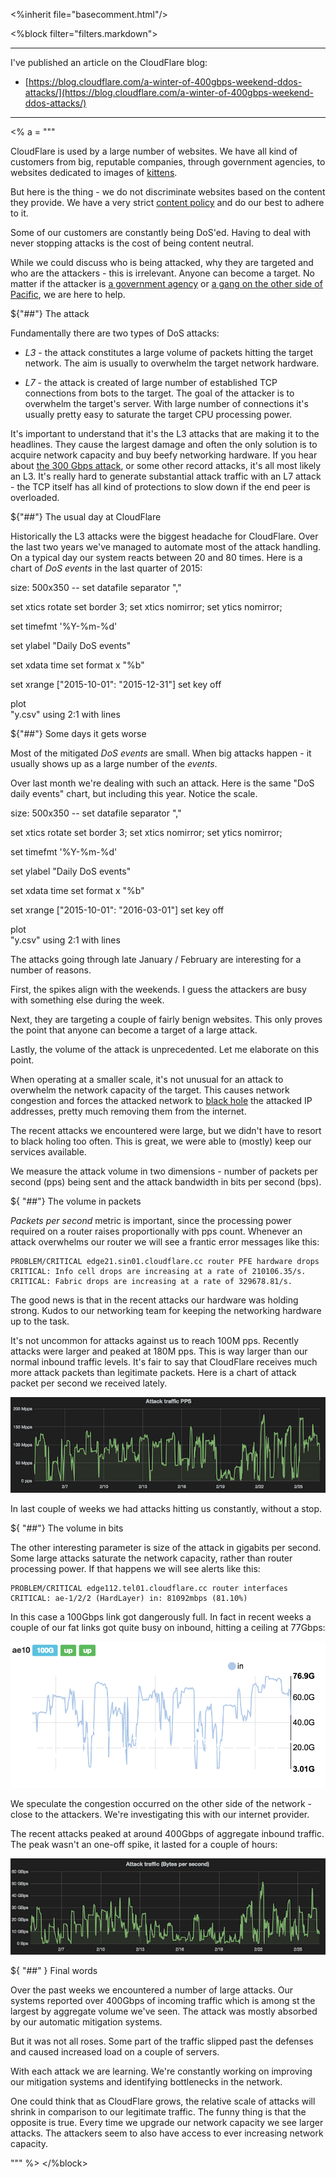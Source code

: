 <%inherit file="basecomment.html"/>

<%block filter="filters.markdown">

-------------

I've published an article on the CloudFlare blog:

 * [https://blog.cloudflare.com/a-winter-of-400gbps-weekend-ddos-attacks/](https://blog.cloudflare.com/a-winter-of-400gbps-weekend-ddos-attacks/)

-------------

<%
a = """

CloudFlare is used by a large number of websites. We have all kind of customers from big, reputable companies, through government agencies, to websites dedicated to images of [kittens](https://placekitten.com/).

But here is the thing - we do not discriminate websites based on the content they provide. We have a very strict [content policy](https://blog.cloudflare.com/thoughts-on-abuse/) and do our best to adhere to it.

Some of our customers are constantly being DoS'ed. Having to deal with never stopping attacks is the cost of being content neutral.

While we could discuss who is being attacked, why they are targeted and who are the attackers - this is irrelevant. Anyone can become a target. No matter if the attacker is [a government agency](http://www.bbc.com/news/technology-26049448) or [a gang on the other side of Pacific](http://www.koreatimes.co.kr/www/news/nation/2011/01/113_79384.html), we are here to help.

${"##"} The attack

Fundamentally there are two types of DoS attacks:

 * *L3* - the attack constitutes a large volume of packets hitting the target network. The aim is usually to overwhelm the target network hardware.

 * *L7* - the attack is created of large number of established TCP connections from bots to the target. The goal of the attacker is to overwhelm the target's server. With large number of connections it's usually pretty easy to saturate the target CPU processing power.

It's important to understand that it's the L3 attacks that are making it to the headlines. They cause the largest damage and often the only solution is to acquire network capacity and buy beefy networking hardware. If you hear about [the 300 Gbps attack](https://blog.cloudflare.com/the-ddos-that-almost-broke-the-internet/), or some other record attacks, it's all most likely an L3. It's really hard to generate substantial attack traffic with an L7 attack - the TCP itself has all kind of protections to slow down if the end peer is overloaded.

${"##"} The usual day at CloudFlare

Historically the L3 attacks were the biggest headache for CloudFlare. Over the last two years we've managed to automate most of the attack handling. On a typical day our system reacts between 20 and 80 times. Here is a chart of *DoS events* in the last quarter of 2015:

<gnuplot>
size: 500x350
--
set datafile separator ","

set xtics rotate
set border 3;
set xtics nomirror;
set ytics nomirror;

set timefmt '%Y-%m-%d'

set ylabel "Daily DoS events"

set xdata time
set format x "%b"

set xrange ["2015-10-01": "2015-12-31"]
set key off

plot \
  "y.csv" using 2:1 with lines
</gnuplot>

${"##"} Some days it gets worse

Most of the mitigated *DoS events* are small. When big attacks happen - it usually shows up as a large number of the *events*.

Over last month we're dealing with such an attack. Here is the same "DoS daily events" chart, but including this year. Notice the scale.

<gnuplot>
size: 500x350
--
set datafile separator ","

set xtics rotate
set border 3;
set xtics nomirror;
set ytics nomirror;

set timefmt '%Y-%m-%d'

set ylabel "Daily DoS events"


set xdata time
set format x "%b"

set xrange ["2015-10-01": "2016-03-01"]
set key off

plot \
  "y.csv" using 2:1 with lines
</gnuplot>

The attacks going through late January / February are interesting for a number of reasons.

First, the spikes align with the weekends. I guess the attackers are busy with something else during the week.

Next, they are targeting a couple of fairly benign websites. This only proves the point that anyone can become a target of a large attack.

Lastly, the volume of the attack is unprecedented. Let me elaborate on this point.

When operating at a smaller scale, it's not unusual for an attack to overwhelm the network capacity of the target. This causes network congestion and forces the attacked network to [black hole](https://en.wikipedia.org/wiki/Black_hole_(networking)) the attacked IP addresses, pretty much removing them from the internet.

The recent attacks we encountered were large, but we didn't have to resort to black holing too often. This is great, we were able to (mostly) keep our services available.


We measure the attack volume in two dimensions - number of packets per second (pps) being sent and the attack bandwidth in bits per second (bps).

${ "##"} The volume in packets


*Packets per second* metric is important, since the processing power required on a router raises proportionally with pps count. Whenever an attack overwhelms our router we will see a frantic error messages like this:

```
PROBLEM/CRITICAL edge21.sin01.cloudflare.cc router PFE hardware drops
CRITICAL: Info cell drops are increasing at a rate of 210106.35/s.
CRITICAL: Fabric drops are increasing at a rate of 329678.81/s.
```


The good news is that in the recent attacks our hardware was holding strong. Kudos to our networking team for keeping the networking hardware up to the task.

It's not uncommon for attacks against us to reach 100M pps. Recently attacks were larger and peaked at 180M pps. This is way larger than our normal inbound traffic levels. It's fair to say that CloudFlare receives much more attack packets than legitimate packets. Here is a chart of attack packet per second we received lately.

![](attack-pps.png)

In last couple of  weeks we had  attacks hitting us constantly, without a stop.



${ "##"} The volume in bits

The other interesting parameter is size of the attack in gigabits per second. Some large attacks saturate the network capacity, rather than router processing power. If that happens we will see alerts like this:

```
PROBLEM/CRITICAL edge112.tel01.cloudflare.cc router interfaces
CRITICAL: ae-1/2/2 (HardLayer) in: 81092mbps (81.10%)
```

In this case a 100Gbps link got dangerously full. In fact in recent weeks a couple of our fat links got quite busy on inbound, hitting a ceiling at 77Gbps:

![](100b.png)

We speculate the congestion occurred on the other side of the network - close to the attackers. We're investigating this with our internet provider.

The recent attacks peaked at around 400Gbps of aggregate inbound traffic. The peak wasn't an one-off spike, it lasted for a couple of hours:

![](attack-bps.png)


${ "##" } Final words

Over the past weeks we encountered a number of large attacks. Our systems reported over 400Gbps of incoming traffic which is among st the largest by aggregate volume we've seen. The attack was mostly absorbed by our automatic mitigation systems.

But it was not all roses. Some part of the traffic slipped past the defenses and caused increased load on a couple of servers.

With each attack we are learning. We're constantly working on improving our mitigation systems and identifying bottlenecks in the network.

One could think that as CloudFlare grows, the relative scale of attacks will shrink in comparison to our legitimate traffic. The funny thing is that the opposite is true. Every time we upgrade our network capacity we see larger attacks. The attackers seem to also have access to ever increasing network capacity.

""" %>
</%block>
